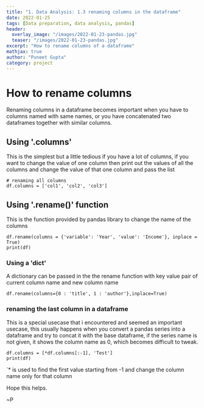 ```yaml
---
title: "1. Data Analysis: 1.3 renaming columns in the dataframe"
date: 2022-01-25
tags: [Data preparation, data analysis, pandas]
header:
  overlay_image: "/images/2022-01-23-pandas.jpg"
  teaser: "/images/2022-01-23-pandas.jpg"
excerpt: "How to rename columns of a dataframe"
mathjax: true
author: "Puneet Gupta"
category: project
---
```


# How to rename columns

Renaming columns in a dataframe becomes important when you have to columns named with same names, or you have concatenated two dataframes together with similar columns.

## Using '**.columns**'
This is the simplest but a little tedious if you have a lot of columns, if you want to change the value of one column then print out the values of all the columns and change the value of that one column and pass the list

```
# renaming all columns
df.columns = ['col1', 'col2', 'col3']
```

## Using '**.rename()**' function
This is the function provided by pandas library to change the name of the columns

```
df.rename(columns = {'variable': 'Year', 'value': 'Income'}, inplace = True)
print(df)
```

### Using a '**dict**'
A dictionary can be passed in the the rename function with key value pair of current column name and new column name
```
df.rename(columns={0 : 'title', 1 : 'author'},inplace=True)
```

### renaming the last column in a dataframe
This is a special usecase that i encountered and seemed an important usecase, this usually happens when you convert a pandas series into a dataframe and try to concat it with the base dataframe, if the series name is not given, it shows the column name as 0, which becomes difficult to tweak.
```
df.columns = [*df.columns[:-1], 'Test']
print(df)
```
`* is used to find the first value starting from -1 and change the column name only for that column


Hope this helps.

~P
